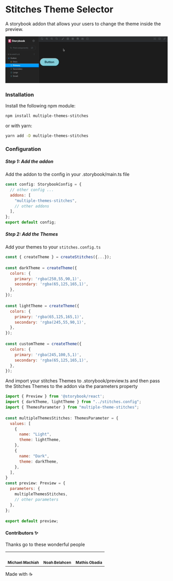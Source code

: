 # Stitches Theme Selector

A storybook addon that allows your users to change the theme inside the preview.

![theme-selector](screen.gif)

### Installation

Install the following npm module:
```bash
npm install multiple-themes-stitches
```
or with yarn:
```bash
yarn add -D multiple-themes-stitches
```

### Configuration

##### Step 1: Add the addon
Add the addon to the config in your .storybook/main.ts file
```js
const config: StorybookConfig = {
  // other config ...
  addons: [
    "multiple-themes-stitches",
    // other addons
  ],
};
export default config;
```

##### Step 2: Add the Themes
Add your themes to your ```stitches.config.ts```
```js
const { createTheme } = createStitches({...});

const darkTheme = createTheme({
  colors: {
    primary: 'rgba(250,55,90,1)',
    secondary: 'rgba(65,125,165,1)',
  },
});

const lightTheme = createTheme({
  colors: {
    primary: 'rgba(65,125,165,1)',
    secondary: 'rgba(245,55,90,1)',
  },
});

const customTheme = createTheme({
  colors: {
    primary: 'rgba(245,100,5,1)',
    secondary: 'rgba(65,125,165,1)',
  },
});
```
And import your stitches Themes to .storybook/preview.ts and then pass the Stitches Themes to the addon via the parameters property
```js
import { Preview } from '@storybook/react';
import { darkTheme, lightTheme } from "../stitches.config";
import { ThemesParameter } from "multiple-theme-stitches";

const multipleThemesStitches: ThemesParameter = {
  values: [
    {
      name: "Light",
      theme: lightTheme,
    },
    {
      name: "Dark",
      theme: darkTheme,
    },
  ],
}
const preview: Preview = {
  parameters: {
    multipleThemesStitches,
    // other parameters
  },
};

export default preview;
```

#### Contributors ✨
Thanks go to these wonderful people
<table>
  <tr>
    <td align="center">
      <a href="https://github.com/MichaelDM">
        <img src="https://avatars.githubusercontent.com/u/12537128?v=4" width="80px;" alt="" />
        <br />
        <sub>
          <b>Michael Machiah</b>
        </sub>
      </a>
    </td>
    <td align="center">
      <a href="https://github.com/Noah-Lc">
        <img src="https://avatars.githubusercontent.com/u/15915214?v=4" width="80px;" alt="" />
        <br />
        <sub>
          <b>Noah Belahcen</b>
        </sub>
      </a>
    </td>
    <td align="center">
      <a href="https://github.com/mathisobadia">
        <img src="https://avatars.githubusercontent.com/u/12857725?v=4" width="80px;" alt="" />
        <br />
        <sub>
          <b>Mathis Obadia</b>
        </sub>
      </a>
    </td>  
  </tr>
</table>

Made with ☕